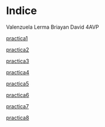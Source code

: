 <h1> Indice </h1>

 Valenzuela Lerma Briayan David 4AVP

<a href="https://briayanvalenzuela.github.io/practica1.html">practica1</a>

<a href="https://briayanvalenzuela.github.io/practica2.html">practica2</a>

<a href="https://briayanvalenzuela.github.io/practica3.html">practica3</a>

<a href="briayanvalenzuela.github.iopractica 4.html">practica4</a>

<a href="https://briayanvalenzuela.github.io/practica5.html">practica5</a>

<a href="briayanvalenzuela.github.io/practica6.html">practica6</a>

<a href="briayanvalenzuela.github.io/practica7.html">practica7</a>

<a href="https://briayanvalenzuela.github.io/practica8.html">practica8</a>
